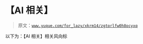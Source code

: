 # 【AI 相关】

> 原文：[`www.yuque.com/for_lazy/xkrm14/zgtorlfw0h8ocyxq`](https://www.yuque.com/for_lazy/xkrm14/zgtorlfw0h8ocyxq)

以下为：【AI 相关】相关风向标

